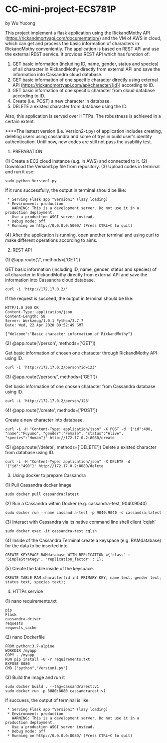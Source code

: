 # CC-mini-project-ECS781P
by Wu Yucong

This project implement a flask application using the RickandMothy API (https://rickandmortyapi.com/documentation/) and the VM of AWS in cloud, which can get and process the basic information of characters in RickandMothy conveniently. The application is based on REST API and use the external REST service. It provides REST API which has function of:
1. GET basic information (including ID, name, gender, status and species) of all character in RickandMothy directly from external API and save the information into Cassandra cloud database.
2. GET basic information of one specific character directly using external API (https://rickandmortyapi.com/api/character/{id}) according to ID.
3. GET basic information of one specific character from cloud database according to ID.
4. Create (i.e. POST) a new character in database.
5. DELETE a existed character from database using the ID.

Also, this application is served over HTTPs. The robustness is achieved in a certain extent.

****The lastest version (i.e. Version2-t.py) of application includes creating, deleting users using cassandra and some of trys in build user's identity authentication. Until now, new codes are still not pass the usability test.




1. PREPARATION

(1) Create a EC2 cloud instance (e.g. in AWS) and connected to it.
(2) Download the Version1.py file from repository.
(3) Upload codes in terminal and run it use:
```
sudo python Version1.py
```
If it runs successfully, the output in terminal should be like:
```
 * Serving Flask app "Version1" (lazy loading)
 * Environment: production
   WARNING: This is a development server. Do not use it in a production deployment.
   Use a production WSGI server instead.
 * Debug mode: off
 * Running on http://0.0.0.0:5000/ (Press CTRL+C to quit)
```

(4) After the application is running, open another terminal and using curl to make different operations according to aims.




2. REST API

(1) @app.route('/', methods=['GET'])

GET basic information (including ID, name, gender, status and species) of all character in RickandMothy directly from external API and save the information into Cassandra cloud database.
```
curl -i 'http://172.17.0.2/'
```
If the request is succeed, the output in terminal should be like:
```
HTTP/1.0 200 OK
Content-Type: application/json
Content-Length: 58
Server: Werkzeug/1.0.1 Python/3.7.7
Date: Wed, 22 Apr 2020 09:52:49 GMT

{"Welcome":"Basic character information of RickandMothy"}
```

(2) @app.route('/person', methods=['GET'])

Get basic information of chosen one character through RickandMothy API using ID.
```
curl -i 'http://172.17.0.2/person?id=123'
```

(3) @app.route('/person/<id>', methods=['GET']) 

Get basic information of one chosen character from Cassandra database using ID.
```
curl -i 'http://172.17.0.2/person/123'
```
   
(4) @app.route('/create',  methods=['POST'])

Create a new character into database.
```
curl -i -H "Content-Type: application/json" -X POST -d '{"id":490, "name":"Fuyuno", "gender":"Female", "status":"Alive", "species":"Human"}' http://172.17.0.2:8080/create
```

(5) @app.route('/delete',  methods=['DELETE'])
Delete a existed character from database using ID.
```
curl -i -H "Content-Type: application/json" -X DELETE -d '{"id":"490"}' http://172.17.0.2:8080/delete
```




3. Using docker to prepare Cassandra

(1) Pull Cassandra docker image
```
sudo docker pull cassandra:latest
```

(2) Run a Cassandra within Docker (e.g. cassandra-test, 9040:9040)
```
sudo docker run --name cassandra-test -p 9040:9040 -d cassandra:latest
```

(3) Interact with Cassandra via its native command line shell client ‘cqlsh’
```
sudo docker exec -it cassandra-test cqlsh
```

(4) Inside of the Cassandra Terminal create a keyspace (e.g. RAMdatabase) for the data to be inserted into.
```
CREATE KEYSPACE RAMdatabase WITH REPLICATION ={'class' : 'SimpleStrategy', 'replication_factor' : 1};
```

(5) Create the table inside of the keyspace.
```
CREATE TABLE RAM.character(id int PRIMARY KEY, name text, gender text, status text, species text);

```




4. HTTPs service

(1) nano requirements.txt
```
pip
Flask
cassandra-driver
requests
requests_cache
```

(2) nano Dockerfile
```
FROM python:3.7-alpine
WORKDIR /myapp
COPY . /myapp
RUN pip install -U -r requirements.txt
EXPOSE 8080
CMD ["python","Version1.py"]
```

(3) Build the image and run it
```
sudo docker build . --tag=cassandrarest:v1
sudo docker run -p 8080:8080 cassandrarest:v1
```
If succuess, the output of terminal is like:
```
 * Serving Flask app "Version1" (lazy loading)
 * Environment: production
   WARNING: This is a development server. Do not use it in a production deployment.
   Use a production WSGI server instead.
 * Debug mode: off
 * Running on http://0.0.0.0:8080/ (Press CTRL+C to quit)
```
